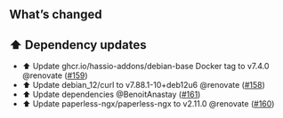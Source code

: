 ## What’s changed

## ⬆️ Dependency updates

- ⬆️ Update ghcr.io/hassio-addons/debian-base Docker tag to v7.4.0 @renovate ([#159](https://github.com/BenoitAnastay/paperless-home-assistant-addon/pull/159))
- ⬆️ Update debian_12/curl to v7.88.1-10+deb12u6 @renovate ([#158](https://github.com/BenoitAnastay/paperless-home-assistant-addon/pull/158))
- ⬆️ Update dependencies @BenoitAnastay ([#161](https://github.com/BenoitAnastay/paperless-home-assistant-addon/pull/161))
- ⬆️ Update paperless-ngx/paperless-ngx to v2.11.0 @renovate ([#160](https://github.com/BenoitAnastay/paperless-home-assistant-addon/pull/160))

